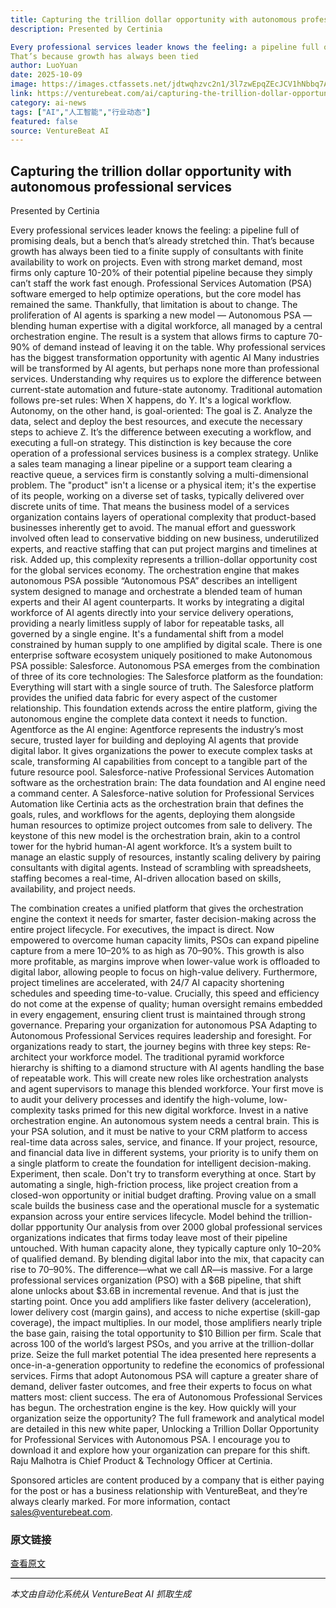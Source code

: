 ```yaml
---
title: Capturing the trillion dollar opportunity with autonomous professional services
description: Presented by Certinia

Every professional services leader knows the feeling: a pipeline full of promising deals, but a bench that’s already stretched thin. 
That’s because growth has always been tied 
author: LuoYuan
date: 2025-10-09
image: https://images.ctfassets.net/jdtwqhzvc2n1/3l7zwEpqZEcJCV1hNbbq7A/028b5862a4a109db343a3b2495cc020a/AdobeStock_69357066.jpeg
link: https://venturebeat.com/ai/capturing-the-trillion-dollar-opportunity-with-autonomous-professional
category: ai-news
tags: ["AI","人工智能","行业动态"]
featured: false
source: VentureBeat AI
---
```


## Capturing the trillion dollar opportunity with autonomous professional services

Presented by Certinia

Every professional services leader knows the feeling: a pipeline full of promising deals, but a bench that’s already stretched thin. 
That’s because growth has always been tied to a finite supply of consultants with finite availability to work on projects. Even with strong market demand, most firms only capture 10-20% of their potential pipeline because they simply can’t staff the work fast enough. Professional Services Automation (PSA) software emerged to help optimize operations, but the core model has remained the same.
Thankfully, that limitation is about to change. The proliferation of AI agents is sparking a new model — Autonomous PSA — blending human expertise with a digital workforce, all managed by a central orchestration engine. The result is a system that allows firms to capture 70-90% of demand instead of leaving it on the table. 
Why professional services has the biggest transformation opportunity with agentic AI
Many industries will be transformed by AI agents, but perhaps none more than professional services. Understanding why requires us to explore the difference between current-state automation and future-state autonomy.
Traditional automation follows pre-set rules: When X happens, do Y. It's a logical workflow. Autonomy, on the other hand, is goal-oriented: The goal is Z. Analyze the data, select and deploy the best resources, and execute the necessary steps to achieve Z. It’s the difference between executing a workflow, and executing a full-on strategy.
This distinction is key because the core operation of a professional services business is a complex strategy. Unlike a sales team managing a linear pipeline or a support team clearing a reactive queue, a services firm is constantly solving a multi-dimensional problem. The "product" isn't a license or a physical item; it's the expertise of its people, working on a diverse set of tasks, typically delivered over discrete units of time.
That means the business model of a services organization contains layers of operational complexity that product-based businesses inherently get to avoid. The manual effort and guesswork involved often lead to conservative bidding on new business, underutilized experts, and reactive staffing that can put project margins and timelines at risk. Added up, this complexity represents a trillion-dollar opportunity cost for the global services economy.
The orchestration engine that makes autonomous PSA possible
“Autonomous PSA” describes an intelligent system designed to manage and orchestrate a blended team of human experts and their AI agent counterparts. It works by integrating a digital workforce of AI agents directly into your service delivery operations, providing a nearly limitless supply of labor for repeatable tasks, all governed by a single engine. It's a fundamental shift from a model constrained by human supply to one amplified by digital scale.
There is one enterprise software ecosystem uniquely positioned to make Autonomous PSA possible: Salesforce. Autonomous PSA emerges from the combination of three of its core technologies:
The Salesforce platform as the foundation: Everything will start with a single source of truth. The Salesforce platform provides the unified data fabric for every aspect of the customer relationship. This foundation extends across the entire platform, giving the autonomous engine the complete data context it needs to function. 
Agentforce as the AI engine: Agentforce represents the industry’s most secure, trusted layer for building and deploying AI agents that provide digital labor. It gives organizations the power to execute complex tasks at scale, transforming AI capabilities from concept to a tangible part of the future resource pool. 
Salesforce-native Professional Services Automation software as the orchestration brain: The data foundation and AI engine need a command center. A Salesforce-native solution for Professional Services Automation like Certinia acts as the orchestration brain that defines the goals, rules, and workflows for the agents, deploying them alongside human resources to optimize project outcomes from sale to delivery.
The keystone of this new model is the orchestration brain, akin to a control tower for the hybrid human-AI agent workforce. It’s a system built to manage an elastic supply of resources, instantly scaling delivery by pairing consultants with digital agents. Instead of scrambling with spreadsheets, staffing becomes a real-time, AI-driven allocation based on skills, availability, and project needs.

The combination creates a unified platform that gives the orchestration engine the context it needs for smarter, faster decision-making across the entire project lifecycle.
For executives, the impact is direct. Now empowered to overcome human capacity limits, PSOs can expand pipeline capture from a mere 10–20% to as high as 70–90%. This growth is also more profitable, as margins improve when lower-value work is offloaded to digital labor, allowing people to focus on high-value delivery. Furthermore, project timelines are accelerated, with 24/7 AI capacity shortening schedules and speeding time-to-value. 
Crucially, this speed and efficiency do not come at the expense of quality; human oversight remains embedded in every engagement, ensuring client trust is maintained through strong governance.
Preparing your organization for autonomous PSA
Adapting to Autonomous Professional Services requires leadership and foresight. For organizations ready to start, the journey begins with three key steps:
Re-architect your workforce model. The traditional pyramid workforce hierarchy is shifting to a diamond structure with AI agents handling the base of repeatable work. This will create new roles like orchestration analysts and agent supervisors to manage this blended workforce. Your first move is to audit your delivery processes and identify the high-volume, low-complexity tasks primed for this new digital workforce.
Invest in a native orchestration engine. An autonomous system needs a central brain. This is your PSA solution, and it must be native to your CRM platform to access real-time data across sales, service, and finance. If your project, resource, and financial data live in different systems, your priority is to unify them on a single platform to create the foundation for intelligent decision-making.
Experiment, then scale. Don't try to transform everything at once. Start by automating a single, high-friction process, like project creation from a closed-won opportunity or initial budget drafting. Proving value on a small scale builds the business case and the operational muscle for a systematic expansion across your entire services lifecycle.
Model behind the trillion-dollar ppportunity 
Our analysis from over 2000 global professional services organizations indicates that firms today leave most of their pipeline untouched. With human capacity alone, they typically capture only 10–20% of qualified demand. By blending digital labor into the mix, that capacity can rise to 70–90%. The difference—what we call ΔR—is massive. For a large professional services organization (PSO) with a $6B pipeline, that shift alone unlocks about $3.6B in incremental revenue.
And that is just the starting point. Once you add amplifiers like faster delivery (acceleration), lower delivery cost (margin gains), and access to niche expertise (skill-gap coverage), the impact multiplies. In our model, those amplifiers nearly triple the base gain, raising the total opportunity to $10 Billion per firm. Scale that across 100 of the world’s largest PSOs, and you arrive at the trillion-dollar prize.
Seize the full market potential
The idea presented here represents a once-in-a-generation opportunity to redefine the economics of professional services. Firms that adopt Autonomous PSA will capture a greater share of demand, deliver faster outcomes, and free their experts to focus on what matters most: client success.
The era of Autonomous Professional Services has begun. The orchestration engine is the key. How quickly will your organization seize the opportunity?
The full framework and analytical model are detailed in this new white paper, Unlocking a Trillion Dollar Opportunity for Professional Services with Autonomous PSA. I encourage you to download it and explore how your organization can prepare for this shift.
Raju Malhotra is Chief Product & Technology Officer at Certinia.

Sponsored articles are content produced by a company that is either paying for the post or has a business relationship with VentureBeat, and they’re always clearly marked. For more information, contact sales@venturebeat.com.

### 原文链接
[查看原文](https://venturebeat.com/ai/capturing-the-trillion-dollar-opportunity-with-autonomous-professional)

---
*本文由自动化系统从 VentureBeat AI 抓取生成*
